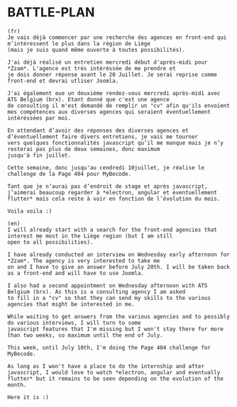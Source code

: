 # BATTLE-PLAN

    (fr)
    Je vais déjà commencer par une recherche des agences en front-end qui m’intéressent le plus dans la région de Liège 
    (mais je suis quand même ouverte à toutes possibilités). 

	J'ai déjà réalisé un entretien mercredi début d'après-midi pour *Zzam*. L'agence est très intéréssée de me prendre et 
    je dois donner réponse avant le 20 Juillet. Je serai reprise comme front-end et devrai utliser Joomla. 

    J'ai également eue un deuxième rendez-vous mercredi après-midi avec ATS Belgium (brx). Etant donné que c'est une agence 
    de consulting il m'est demandé de remplir un "cv" afin qu'ils envoient mes compétences aux diverses agences qui seraient éventuellement intéréssées par moi.

	En attendant d’avoir des réponses des diverses agences et d’éventuellement faire divers entretiens, je vais me tourner 
    vers quelques fonctionnalités javascript qu’il me manque mais je n’y resterai pas plus de deux semaines, donc maximum 
    jusqu'à fin juillet.

    Cette semaine, donc jusqu'au cendredi 10juillet, je réalise le challenge de la Page 404 pour MyBecode.

	Tant que je n’aurai pas d’endroit de stage et après javascript, j’aimerai beaucoup regarder à *electron, angular et eventuellement flutter* mais cela reste à voir en fonction de l’évolution du mois. 

	Voila voila :) 

    (en)
    I will already start with a search for the front-end agencies that interest me most in the Liège region (but I am still 
    open to all possibilities). 

	I have already conducted an interview on Wednesday early afternoon for *Zzam*. The agency is very interested to take me 
    on and I have to give an answer before July 20th. I will be taken back as a front-end and will have to use Joomla. 

    I also had a second appointment on Wednesday afternoon with ATS Belgium (brx). As this is a consulting agency I am asked 
    to fill in a "cv" so that they can send my skills to the various agencies that might be interested in me.

	While waiting to get answers from the various agencies and to possibly do various interviews, I will turn to some 
    javascript features that I'm missing but I won't stay there for more than two weeks, so maximum until the end of July.

    This week, until July 10th, I'm doing the Page 404 challenge for MyBecode.

	As long as I won't have a place to do the internship and after javascript, I would love to watch *electron, angular and eventually flutter* but it remains to be seen depending on the evolution of the month. 

	Here it is :) 

